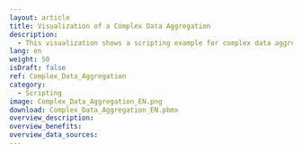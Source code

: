 ```yaml
---
layout: article
title: Visualization of a Complex Data Aggregation
description: 
  - This visualization shows a scripting example for complex data aggregation.
lang: en
weight: 50
isDraft: false
ref: Complex_Data_Aggregation
category:
  - Scripting
image: Complex_Data_Aggregation_EN.png
download: Complex_Data_Aggregation_EN.pbmx
overview_description:
overview_benefits:
overview_data_sources:
---
```

